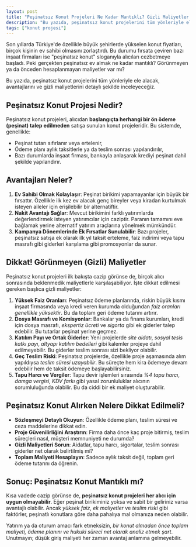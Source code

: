 ```yaml
---
layout: post
title: "Peşinatsız Konut Projeleri Ne Kadar Mantıklı? Gizli Maliyetler Neler?"
description: "Bu yazıda, peşinatsız konut projelerini tüm yönleriyle ele alacak, avantajlarını ve gizli maliyetlerini detaylı şekilde inceleyeceğiz."
tags: ["konut projesi"]
---
```


Son yıllarda Türkiye'de özellikle büyük şehirlerde yükselen konut fiyatları, birçok kişinin ev sahibi olmasını zorlaştırdı. Bu durumu fırsata çeviren bazı inşaat firmaları ise "peşinatsız konut" sloganıyla alıcıları cezbetmeye başladı. Peki gerçekten peşinatsız ev almak ne kadar mantıklı? Görünmeyen ya da önceden hesaplanmayan maliyetler var mı?

Bu yazıda, peşinatsız konut projelerini tüm yönleriyle ele alacak, avantajlarını ve gizli maliyetlerini detaylı şekilde inceleyeceğiz.

## Peşinatsız Konut Projesi Nedir?

Peşinatsız konut projeleri, alıcıdan **başlangıçta herhangi bir ön ödeme (peşinat) talep edilmeden** satışa sunulan konut projeleridir. Bu sistemde, genellikle:

- Peşinat tutarı sıfırlanır veya ertelenir,
- Ödeme planı aylık taksitlerle ya da teslim sonrası yapılandırılır,
- Bazı durumlarda inşaat firması, bankayla anlaşarak krediyi peşinat dahil şekilde yapılandırır.

## Avantajları Neler?

1. **Ev Sahibi Olmak Kolaylaşır**: Peşinat birikimi yapamayanlar için büyük bir fırsattır. Özellikle ilk kez ev alacak genç bireyler veya kiradan kurtulmak isteyen aileler için erişilebilir bir alternatiftir.
2. **Nakit Avantajı Sağlar**: Mevcut birikimini farklı yatırımlarda değerlendirmek isteyen yatırımcılar için caziptir. Paranın tamamını eve bağlamak yerine alternatif yatırım araçlarına yönelmek mümkündür.
3. **Kampanya Dönemlerinde Ek Fırsatlar Sunulabilir**: Bazı projeler, peşinatsız satışa ek olarak ilk yıl taksit erteleme, faiz indirimi veya tapu masrafı gibi giderleri karşılama gibi promosyonlar da sunar.

## Dikkat! Görünmeyen (Gizli) Maliyetler

Peşinatsız konut projeleri ilk bakışta cazip görünse de, birçok alıcı sonrasında beklenmedik maliyetlerle karşılaşabiliyor. İşte dikkat edilmesi gereken başlıca gizli maliyetler:

1. **Yüksek Faiz Oranları**: Peşinatsız ödeme planlarında, riskin büyük kısmı inşaat firmasında veya kredi veren kurumda olduğundan *faiz oranları genellikle yüksektir*. Bu da toplam geri ödeme tutarını artırır.
2. **Dosya Masrafı ve Komisyonlar**: Bankalar ya da finans kurumları, kredi için dosya masrafı, *ekspertiz ücreti* ve *sigorta* gibi ek giderler talep edebilir. Bu tutarlar peşinat yerine geçmez.
3. **Katılım Payı ve Ortak Giderler**: Yeni projelerde *site aidatı*, *sosyal tesis katkı payı*, *altyapı katılım bedelleri* gibi kalemler projeye dahil edilmeyebilir. Bu giderler teslim sonrası sizi bekliyor olabilir.
4. **Geç Teslim Riski**: Peşinatsız projelerde, özellikle proje aşamasında alım yapıldıysa *teslim süresi uzayabilir*. Bu süreçte hem kira ödemeye devam edebilir hem de taksit ödemeye başlayabilirsiniz.
5. **Tapu Harcı ve Vergiler**: Tapu devir işlemleri sırasında *%4 tapu harcı*, *damga vergisi*, *KDV farkı* gibi yasal zorunluluklar alıcının sorumluluğunda olabilir. Bu da ciddi bir ek maliyet oluşturabilir.

## Peşinatsız Konut Alırken Nelere Dikkat Edilmeli?

- **Sözleşmeyi Detaylı Okuyun**: Özellikle ödeme planı, teslim süresi ve ceza maddelerine dikkat edin.
- **Proje Güvenilirliğini Araştırın**: Firma daha önce kaç proje bitirmiş, teslim süreçleri nasıl, müşteri memnuniyeti ne durumda?
- **Gizli Maliyetleri Sorun**: Aidatlar, tapu harcı, sigortalar, teslim sonrası giderler net olarak belirtilmiş mi?
- **Toplam Maliyeti Hesaplayın**: Sadece aylık taksit değil, toplam geri ödeme tutarını da öğrenin.

## Sonuç: Peşinatsız Konut Mantıklı mı?

Kısa vadede cazip görünse de, **peşinatsız konut projeleri her alıcı için uygun olmayabilir**. Eğer peşinat birikiminiz yoksa ve sabit bir geliriniz varsa avantajlı olabilir. Ancak *yüksek faiz*, *ek maliyetler* ve *teslim riski* gibi faktörler, peşinatlı konutlara göre daha pahalıya mal olmanıza neden olabilir.

Yatırım ya da oturum amacı fark etmeksizin, *bir konut almadan önce toplam maliyeti, ödeme planını ve hukuki süreci net olarak analiz etmek şart*. Unutmayın; düşük giriş maliyeti her zaman avantaj anlamına gelmeyebilir.